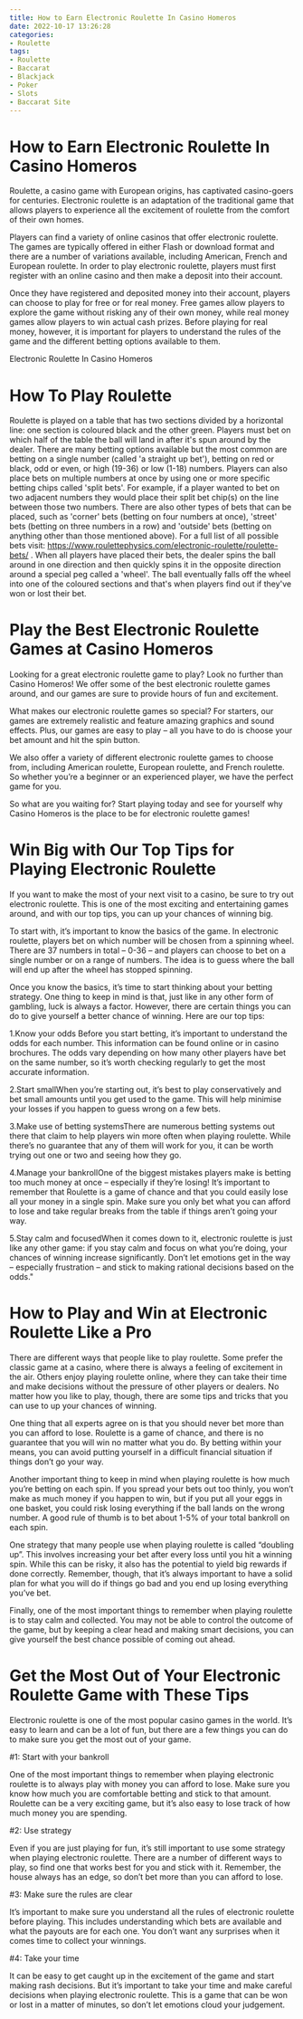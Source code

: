 ```yaml
---
title: How to Earn Electronic Roulette In Casino Homeros
date: 2022-10-17 13:26:28
categories:
- Roulette
tags:
- Roulette
- Baccarat
- Blackjack
- Poker
- Slots
- Baccarat Site
---
```



#  How to Earn Electronic Roulette In Casino Homeros

Roulette, a casino game with European origins, has captivated casino-goers for centuries. Electronic roulette is an adaptation of the traditional game that allows players to experience all the excitement of roulette from the comfort of their own homes.

Players can find a variety of online casinos that offer electronic roulette. The games are typically offered in either Flash or download format and there are a number of variations available, including American, French and European roulette. In order to play electronic roulette, players must first register with an online casino and then make a deposit into their account.

Once they have registered and deposited money into their account, players can choose to play for free or for real money. Free games allow players to explore the game without risking any of their own money, while real money games allow players to win actual cash prizes. Before playing for real money, however, it is important for players to understand the rules of the game and the different betting options available to them.

Electronic Roulette In Casino Homeros 
# How To Play Roulette 
Roulette is played on a table that has two sections divided by a horizontal line: one section is coloured black and the other green. Players must bet on which half of the table the ball will land in after it's spun around by the dealer. There are many betting options available but the most common are betting on a single number (called 'a straight up bet'), betting on red or black, odd or even, or high (19-36) or low (1-18) numbers. 
Players can also place bets on multiple numbers at once by using one or more specific betting chips called 'split bets'. For example, if a player wanted to bet on two adjacent numbers they would place their split bet chip(s) on the line between those two numbers. 
There are also other types of bets that can be placed, such as 'corner' bets (betting on four numbers at once), 'street' bets (betting on three numbers in a row) and 'outside' bets (betting on anything other than those mentioned above). For a full list of all possible bets visit: https://www.roulettephysics.com/electronic-roulette/roulette-bets/ . 
When all players have placed their bets, the dealer spins the ball around in one direction and then quickly spins it in the opposite direction around a special peg called a 'wheel'. The ball eventually falls off the wheel into one of the coloured sections and that's when players find out if they've won or lost their bet.

#  Play the Best Electronic Roulette Games at Casino Homeros 

Looking for a great electronic roulette game to play? Look no further than Casino Homeros! We offer some of the best electronic roulette games around, and our games are sure to provide hours of fun and excitement.

What makes our electronic roulette games so special? For starters, our games are extremely realistic and feature amazing graphics and sound effects. Plus, our games are easy to play – all you have to do is choose your bet amount and hit the spin button.

We also offer a variety of different electronic roulette games to choose from, including American roulette, European roulette, and French roulette. So whether you’re a beginner or an experienced player, we have the perfect game for you.

So what are you waiting for? Start playing today and see for yourself why Casino Homeros is the place to be for electronic roulette games!

#  Win Big with Our Top Tips for Playing Electronic Roulette 

If you want to make the most of your next visit to a casino, be sure to try out electronic roulette. This is one of the most exciting and entertaining games around, and with our top tips, you can up your chances of winning big.

To start with, it’s important to know the basics of the game. In electronic roulette, players bet on which number will be chosen from a spinning wheel. There are 37 numbers in total – 0-36 – and players can choose to bet on a single number or on a range of numbers. The idea is to guess where the ball will end up after the wheel has stopped spinning.

Once you know the basics, it’s time to start thinking about your betting strategy. One thing to keep in mind is that, just like in any other form of gambling, luck is always a factor. However, there are certain things you can do to give yourself a better chance of winning. Here are our top tips:

1.Know your odds
Before you start betting, it’s important to understand the odds for each number. This information can be found online or in casino brochures. The odds vary depending on how many other players have bet on the same number, so it’s worth checking regularly to get the most accurate information.

2.Start smallWhen you’re starting out, it’s best to play conservatively and bet small amounts until you get used to the game. This will help minimise your losses if you happen to guess wrong on a few bets.

3.Make use of betting systemsThere are numerous betting systems out there that claim to help players win more often when playing roulette. While there’s no guarantee that any of them will work for you, it can be worth trying out one or two and seeing how they go.

4.Manage your bankrollOne of the biggest mistakes players make is betting too much money at once – especially if they’re losing! It’s important to remember that Roulette is a game of chance and that you could easily lose all your money in a single spin. Make sure you only bet what you can afford to lose and take regular breaks from the table if things aren’t going your way.

5.Stay calm and focusedWhen it comes down to it, electronic roulette is just like any other game: if you stay calm and focus on what you’re doing, your chances of winning increase significantly. Don’t let emotions get in the way – especially frustration – and stick to making rational decisions based on the odds."

#  How to Play and Win at Electronic Roulette Like a Pro 

There are different ways that people like to play roulette. Some prefer the classic game at a casino, where there is always a feeling of excitement in the air. Others enjoy playing roulette online, where they can take their time and make decisions without the pressure of other players or dealers. No matter how you like to play, though, there are some tips and tricks that you can use to up your chances of winning.

One thing that all experts agree on is that you should never bet more than you can afford to lose. Roulette is a game of chance, and there is no guarantee that you will win no matter what you do. By betting within your means, you can avoid putting yourself in a difficult financial situation if things don’t go your way.

Another important thing to keep in mind when playing roulette is how much you’re betting on each spin. If you spread your bets out too thinly, you won’t make as much money if you happen to win, but if you put all your eggs in one basket, you could risk losing everything if the ball lands on the wrong number. A good rule of thumb is to bet about 1-5% of your total bankroll on each spin.

One strategy that many people use when playing roulette is called “doubling up”. This involves increasing your bet after every loss until you hit a winning spin. While this can be risky, it also has the potential to yield big rewards if done correctly. Remember, though, that it’s always important to have a solid plan for what you will do if things go bad and you end up losing everything you’ve bet.

Finally, one of the most important things to remember when playing roulette is to stay calm and collected. You may not be able to control the outcome of the game, but by keeping a clear head and making smart decisions, you can give yourself the best chance possible of coming out ahead.

#  Get the Most Out of Your Electronic Roulette Game with These Tips

Electronic roulette is one of the most popular casino games in the world. It’s easy to learn and can be a lot of fun, but there are a few things you can do to make sure you get the most out of your game.

#1: Start with your bankroll

One of the most important things to remember when playing electronic roulette is to always play with money you can afford to lose. Make sure you know how much you are comfortable betting and stick to that amount. Roulette can be a very exciting game, but it’s also easy to lose track of how much money you are spending.

#2: Use strategy

Even if you are just playing for fun, it’s still important to use some strategy when playing electronic roulette. There are a number of different ways to play, so find one that works best for you and stick with it. Remember, the house always has an edge, so don’t bet more than you can afford to lose.

#3: Make sure the rules are clear

It’s important to make sure you understand all the rules of electronic roulette before playing. This includes understanding which bets are available and what the payouts are for each one. You don’t want any surprises when it comes time to collect your winnings.

#4: Take your time

It can be easy to get caught up in the excitement of the game and start making rash decisions. But it’s important to take your time and make careful decisions when playing electronic roulette. This is a game that can be won or lost in a matter of minutes, so don’t let emotions cloud your judgement.